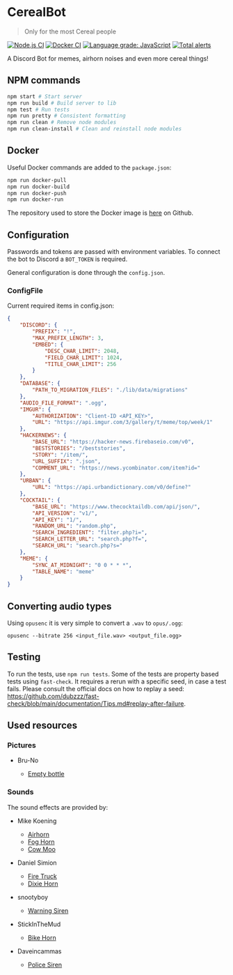 # CerealBot

> Only for the most Cereal people

[![Node.js CI](https://github.com/CerealDevelopment/CerealBot/actions/workflows/main.yml/badge.svg?branch=master)](https://github.com/CerealDevelopment/CerealBot/actions/workflows/main.yml)
[![Docker CI](https://github.com/CerealDevelopment/CerealBot/actions/workflows/docker.yml/badge.svg?branch=master)](https://github.com/CerealDevelopment/CerealBot/actions/workflows/docker.yml)
[![Language grade: JavaScript](https://img.shields.io/lgtm/grade/javascript/g/CerealDevelopment/CerealBot.svg?logo=lgtm&logoWidth=18)](https://lgtm.com/projects/g/CerealDevelopment/CerealBot/context:javascript)
[![Total alerts](https://img.shields.io/lgtm/alerts/g/CerealDevelopment/CerealBot.svg?logo=lgtm&logoWidth=18)](https://lgtm.com/projects/g/CerealDevelopment/CerealBot/alerts/)

A Discord Bot for memes, airhorn noises and even more cereal things!

## NPM commands

```sh
npm start # Start server
npm run build # Build server to lib
npm test # Run tests
npm run pretty # Consistent formatting
npm run clean # Remove node modules
npm run clean-install # Clean and reinstall node modules
```

## Docker

Useful Docker commands are added to the `package.json`:

```sh
npm run docker-pull
npm run docker-build
npm run docker-push
npm run docker-run
```

The repository used to store the Docker image is [here](https://github.com/CerealDevelopment/CerealBot/pkgs/container/cerealbot) on Github.

## Configuration

Passwords and tokens are passed with environment variables. To connect the bot to Discord a `BOT_TOKEN` is required.

General configuration is done through the `config.json`.

### ConfigFile

Current required items in config.json:

```json
{
    "DISCORD": {
        "PREFIX": "!",
        "MAX_PREFIX_LENGTH": 3,
        "EMBED": {
            "DESC_CHAR_LIMIT": 2048,
            "FIELD_CHAR_LIMIT": 1024,
            "TITLE_CHAR_LIMIT": 256
        }
    },
    "DATABASE": {
        "PATH_TO_MIGRATION_FILES": "./lib/data/migrations"
    },
    "AUDIO_FILE_FORMAT": ".ogg",
    "IMGUR": {
        "AUTHORIZATION": "Client-ID <API_KEY>",
        "URL": "https://api.imgur.com/3/gallery/t/meme/top/week/1"
    },
    "HACKERNEWS": {
        "BASE_URL": "https://hacker-news.firebaseio.com/v0",
        "BESTSTORIES": "/beststories",
        "STORY": "/item/",
        "URL_SUFFIX": ".json",
        "COMMENT_URL": "https://news.ycombinator.com/item?id="
    },
    "URBAN": {
        "URL": "https://api.urbandictionary.com/v0/define?"
    },
    "COCKTAIL": {
        "BASE_URL": "https://www.thecocktaildb.com/api/json/",
        "API_VERSION": "v1/",
        "API_KEY": "1/",
        "RANDOM_URL": "random.php",
        "SEARCH_INGREDIENT": "filter.php?i=",
        "SEARCH_LETTER_URL": "search.php?f=",
        "SEARCH_URL": "search.php?s="
    },
    "MEME": {
        "SYNC_AT_MIDNIGHT": "0 0 * * *",
        "TABLE_NAME": "meme"
    }
}
```

## Converting audio types

Using `opusenc` it is very simple to convert a `.wav` to `opus/.ogg`:

`opusenc --bitrate 256 <input_file.wav> <output_file.ogg>`

## Testing

To run the tests, use `npm run tests`. Some of the tests are property based tests using `fast-check`. It requires a rerun with a specific seed, in case a test fails. Please consult the official docs on how to replay a seed: https://github.com/dubzzz/fast-check/blob/main/documentation/Tips.md#replay-after-failure.

## Used resources

### Pictures

- Bru-No

  - [Empty bottle](https://pixabay.com/photos/bottle-empty-depleted-consumes-3551162/)

### Sounds

The sound effects are provided by:

- Mike Koening

  - [Airhorn](https://soundbible.com/1542-Air-Horn.html)
  - [Fog Horn](https://soundbible.com/1594-Fog-Horn.html)
  - [Cow Moo](https://soundbible.com/1778-Cow-Moo.html)

- Daniel Simion

  - [Fire Truck](https://soundbible.com/2192-Fire-Truck-Horn.html)
  - [Dixie Horn](https://soundbible.com/2179-Dixie-Horn.html)

- snootyboy

  - [Warning Siren](https://soundbible.com/1355-Warning-Siren.html)

- StickInTheMud

  - [Bike Horn](https://soundbible.com/1446-Bike-Horn.html)

- Daveincammas
  - [Police Siren](https://soundbible.com/1233-Siren.html)
